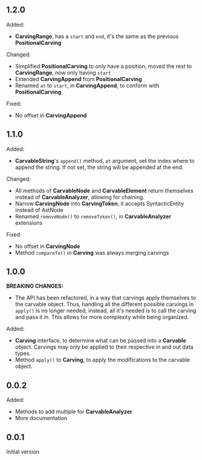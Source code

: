## 1.2.0

Added:
- **CarvingRange**, has a `start` and `end`, it's the same as the previous **PositionalCarving**

Changed:
- Simplified **PositionalCarving** to only have a position, moved the rest to **CarvingRange**,
	now only having `start`
- Extended **CarvingAppend** from **PositionalCarving**
- Renamed `at` to `start`, in **CarvingAppend**, to conform with **PositionalCarving**

Fixed:
- No offset in **CarvingAppend**

## 1.1.0

Added:
- **CarvableString**'s `append()` method, `at` argument, set the index where to append the string.
	If not set, the string will be appended at the end.

Changed:
- All methods of **CarvableNode** and **CarvableElement** return themselves instead of **CarvableAnalyzer**,
	allowing for chaining.
- Narrow **CarvingNode** into **CarvingToken**, it accepts SyntacticEntity instead of AstNode
- Renamed `removeNode()` to `removeToken()`, in **CarvableAnalyzer** extensions

Fixed:
- No offset in **CarvingNode**
- Method `compareTo()` in **Carving** was always merging carvings

## 1.0.0

**BREAKING CHANGES:**
- The API has been refactored, in a way that carvings apply themselves to the carvable object.
	Thus, handling all the different possible carvings in `apply()` is no longer needed, instead,
	all it's needed is to call the carving and pass it in.
	This allows for more complexity while being organized.

Added:
- **Carving** interface, to determine what can be passed into a **Carvable** object.
	Carvings may only be applied to their respective in and out data types.
- Method `apply()` to **Carving**, to apply the modifications to the carvable object.

## 0.0.2

Added:
- Methods to add multiple for **CarvableAnalyzer**
- More documentation

## 0.0.1

Initial version
